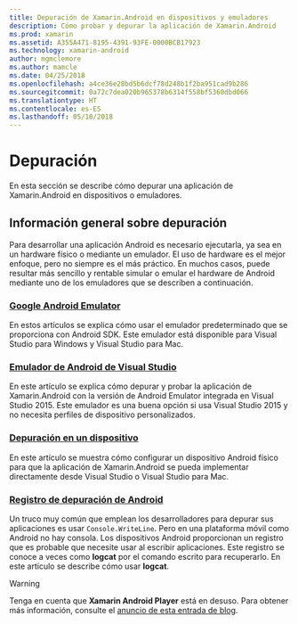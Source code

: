 ```yaml
---
title: Depuración de Xamarin.Android en dispositivos y emuladores
description: Cómo probar y depurar la aplicación de Xamarin.Android
ms.prod: xamarin
ms.assetid: A355A471-8195-4391-93FE-0000BCB17923
ms.technology: xamarin-android
author: mgmclemore
ms.author: mamcle
ms.date: 04/25/2018
ms.openlocfilehash: a4ce36e28bd5b6dcf78d248b1f2ba951cad9b286
ms.sourcegitcommit: 0a72c7dea020b965378b6314f558bf5360dbd066
ms.translationtype: HT
ms.contentlocale: es-ES
ms.lasthandoff: 05/10/2018
---
```

# <a name="debugging"></a>Depuración

En esta sección se describe cómo depurar una aplicación de Xamarin.Android en dispositivos o emuladores.
## <a name="debugging-overview"></a>Información general sobre depuración

Para desarrollar una aplicación Android es necesario ejecutarla, ya sea en un hardware físico o mediante un emulador. El uso de hardware es el mejor enfoque, pero no siempre es el más práctico. En muchos casos, puede resultar más sencillo y rentable simular o emular el hardware de Android mediante uno de los emuladores que se describen a continuación.


### <a name="google-android-emulatorandroiddeploy-testdebuggingandroid-sdk-emulatorindexmd"></a>[Google Android Emulator](~/android/deploy-test/debugging/android-sdk-emulator/index.md)

En estos artículos se explica cómo usar el emulador predeterminado que se proporciona con Android SDK. Este emulador está disponible para Visual Studio para Windows y Visual Studio para Mac.

### <a name="visual-studio-android-emulatorandroiddeploy-testdebuggingvisual-studio-android-emulatormd"></a>[Emulador de Android de Visual Studio](~/android/deploy-test/debugging/visual-studio-android-emulator.md)

En este artículo se explica cómo depurar y probar la aplicación de Xamarin.Android con la versión de Android Emulator integrada en Visual Studio 2015. Este emulador es una buena opción si usa Visual Studio 2015 y no necesita perfiles de dispositivo personalizados.

### <a name="debugging-on-a-deviceandroiddeploy-testdebuggingdebug-on-devicemd"></a>[Depuración en un dispositivo](~/android/deploy-test/debugging/debug-on-device.md)

En este artículo se muestra cómo configurar un dispositivo Android físico para que la aplicación de Xamarin.Android se pueda implementar directamente desde Visual Studio o Visual Studio para Mac.

### <a name="android-debug-logandroiddeploy-testdebuggingandroid-debug-logmd"></a>[Registro de depuración de Android](~/android/deploy-test/debugging/android-debug-log.md)

Un truco muy común que emplean los desarrolladores para depurar sus aplicaciones es usar `Console.WriteLine`. Pero en una plataforma móvil como Android no hay consola. Los dispositivos Android proporcionan un registro que es probable que necesite usar al escribir aplicaciones. Este registro se conoce a veces como **logcat** por el comando escrito para recuperarlo. En este artículo se describe cómo usar **logcat**.

> [!WARNING]
> Tenga en cuenta que **Xamarin Android Player** está en desuso. Para obtener más información, consulte el [anuncio de esta entrada de blog](https://blog.xamarin.com/live-from-dotnetconf-cycle-7-xamarin-studio-6-and-more/).
